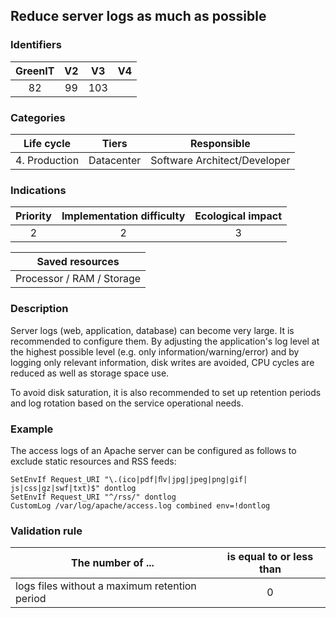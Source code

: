 ## Reduce server logs as much as possible

### Identifiers

| GreenIT | V2  | V3  |  V4  |
|:-------:|:---:|:---:|:----:|
|    82   | 99  | 103 |      |

### Categories

|  Life cycle   |   Tiers    |         Responsible          |
|:-------------:|:----------:|:----------------------------:|
| 4. Production | Datacenter | Software Architect/Developer |

### Indications

|      Priority      | Implementation difficulty | Ecological impact |
|:------------------:|:-------------------------:|:-----------------:|
|         2          |             2             |         3         |

|                      Saved resources                      |
|:---------------------------------------------------------:|
|                 Processor / RAM / Storage                 |

### Description

Server logs (web, application, database) can become very large. It is recommended to configure them. By adjusting the application's log level at the highest possible level (e.g. only information/warning/error) and by logging only relevant information, disk writes are avoided, CPU cycles are reduced as well as storage space use.

To avoid disk saturation, it is also recommended to set up retention periods and log rotation based on the service operational needs.

### Example

The access logs of an Apache server can be configured as follows to exclude static resources and RSS feeds:
```apacheconf
SetEnvIf Request_URI "\.(ico|pdf|ﬂv|jpg|jpeg|png|gif| js|css|gz|swf|txt)$" dontlog
SetEnvIf Request_URI "^/rss/" dontlog
CustomLog /var/log/apache/access.log combined env=!dontlog
```

### Validation rule

| The number of ...                             | is equal to or less than |  
|-----------------------------------------------|:------------------------:|
| logs files without a maximum retention period |            0             |
